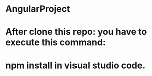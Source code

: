 # AngularProject
# After clone this repo: you have to execute this command:
# npm install in visual studio code.